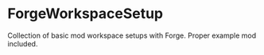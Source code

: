 # ForgeWorkspaceSetup
Collection of basic mod workspace setups with Forge. Proper example mod included.
